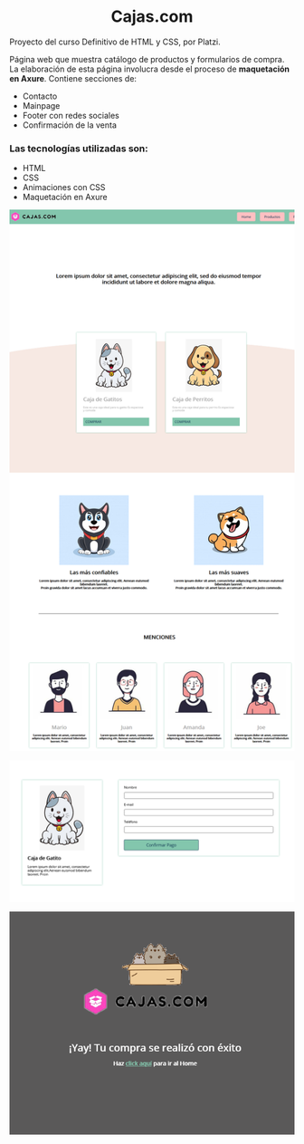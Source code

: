 <h1 align="center">Cajas.com</h1>

Proyecto del curso Definitivo de HTML y CSS, por Platzi.

Página web que muestra catálogo de productos y formularios de compra. La elaboración de esta página involucra desde el proceso de **maquetación en Axure**.
Contiene secciones de:
  - Contacto
  - Mainpage
  - Footer con redes sociales
  - Confirmación de la venta

### Las tecnologías utilizadas son:
  - HTML
  - CSS
  - Animaciones con CSS
  - Maquetación en Axure

  ![Mainpage](images/Screenshot_Cajas.png)

  ![Venta](images/Screenshot_Venta.png)

  ![Confirmacion de compra](images/Screenshot_Exito.png)
